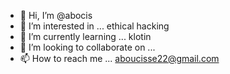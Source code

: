 - 👋 Hi, I’m @abocis
- 👀 I’m interested in ... ethical hacking
- 🌱 I’m currently learning ... klotin
- 💞️ I’m looking to collaborate on ...
- 📫 How to reach me ... aboucisse22@gmail.com

<!---
abocis/abocis is a ✨ special ✨ repository because its `README.md` (this file) appears on your GitHub profile.
You can click the Preview link to take a look at your changes.
--->
